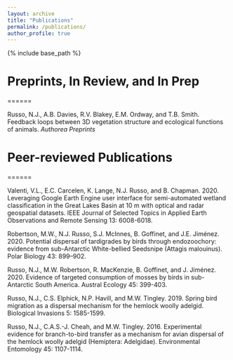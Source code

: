 ```yaml
---
layout: archive
title: "Publications"
permalink: /publications/
author_profile: true
---
```


{% include base_path %}

# Preprints, In Review, and In Prep
======

Russo, N.J., A.B. Davies, R.V. Blakey, E.M. Ordway, and T.B. Smith. Feedback loops between 3D vegetation structure and ecological functions of animals. _Authorea Preprints_

# Peer-reviewed Publications
======

Valenti, V.L., E.C. Carcelen, K. Lange, N.J. Russo, and B. Chapman. 2020. Leveraging Google Earth Engine user interface for semi-automated wetland classification in the Great Lakes Basin at 10 m with optical and radar geospatial datasets. IEEE Journal of Selected Topics in Applied Earth Observations and Remote Sensing 13: 6008-6018. 

Robertson, M.W., N.J. Russo, S.J. McInnes, B. Goffinet, and J.E. Jiménez. 2020. Potential dispersal of tardigrades by birds through endozoochory: evidence from sub-Antarctic White-bellied Seedsnipe (Attagis malouinus). Polar Biology 43: 899–902.

Russo, N.J., M.W. Robertson, R. MacKenzie, B. Goffinet, and J. Jiménez. 2020. Evidence of targeted consumption of mosses by birds in sub-Antarctic South America. Austral Ecology 45: 399-403.

Russo, N.J., C.S. Elphick, N.P. Havill, and M.W. Tingley. 2019. Spring bird migration as a dispersal mechanism for the hemlock woolly adelgid. Biological Invasions 5: 1585-1599. 

Russo, N.J., C.A.S.-J. Cheah, and M.W. Tingley. 2016. Experimental evidence for branch-to-bird transfer as a mechanism for avian dispersal of the hemlock woolly adelgid (Hemiptera: Adelgidae). Environmental Entomology 45: 1107-1114.

